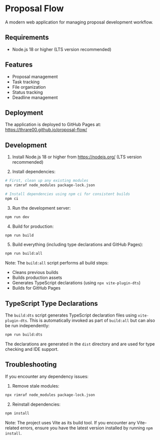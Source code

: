 # Proposal Flow

A modern web application for managing proposal development workflow.

## Requirements

- Node.js 18 or higher (LTS version recommended)

## Features

- Proposal management
- Task tracking
- File organization
- Status tracking
- Deadline management

## Deployment

The application is deployed to GitHub Pages at: https://thrare00.github.io/proposal-flow/

## Development

1. Install Node.js 18 or higher from https://nodejs.org/ (LTS version recommended)

2. Install dependencies:
```bash
# First, clean up any existing modules
npx rimraf node_modules package-lock.json

# Install dependencies using npm ci for consistent builds
npm ci
```

3. Run the development server:
```bash
npm run dev
```

4. Build for production:
```bash
npm run build
```

5. Build everything (including type declarations and GitHub Pages):
```bash
npm run build:all
```

Note: The `build:all` script performs all build steps:
- Cleans previous builds
- Builds production assets
- Generates TypeScript declarations (using `npx vite-plugin-dts`)
- Builds for GitHub Pages

## TypeScript Type Declarations

The `build:dts` script generates TypeScript declaration files using `vite-plugin-dts`. This is automatically invoked as part of `build:all` but can also be run independently:
```bash
npm run build:dts
```

The declarations are generated in the `dist` directory and are used for type checking and IDE support.

## Troubleshooting

If you encounter any dependency issues:

1. Remove stale modules:
```bash
npx rimraf node_modules package-lock.json
```

2. Reinstall dependencies:
```bash
npm install
```

Note: The project uses Vite as its build tool. If you encounter any Vite-related errors, ensure you have the latest version installed by running `npm install`.
